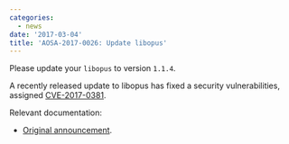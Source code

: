 ```yaml
---
categories:
  - news
date: '2017-03-04'
title: 'AOSA-2017-0026: Update libopus'
---
```



Please update your `libopus` to version `1.1.4`.

A recently released update to libopus has fixed a security vulnerabilities, assigned [CVE-2017-0381](https://cve.mitre.org/cgi-bin/cvename.cgi?name=CVE-2017-0381).

Relevant documentation:

- [Original announcement](http://opus-codec.org/release/stable/2017/01/20/libopus-1_1_4.html).